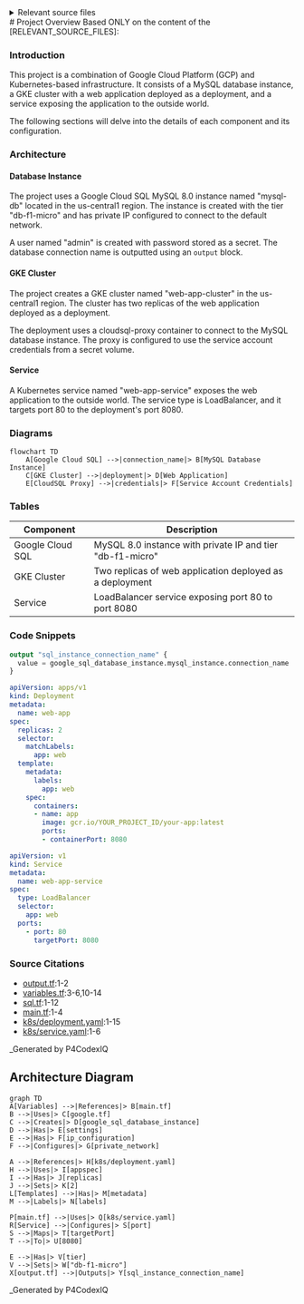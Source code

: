 <details>
<summary>Relevant source files</summary>

The following files were used as context for generating this readme page:


- [output.tf](output.tf)

- [variables.tf](variables.tf)

- [sql.tf](sql.tf)

- [main.tf](main.tf)

- [k8s/deployment.yaml](k8s/deployment.yaml)

- [k8s/service.yaml](k8s/service.yaml)

<!-- Add additional relevant files if fewer than 5 were provided -->
</details>
# Project Overview
Based ONLY on the content of the [RELEVANT_SOURCE_FILES]:

### Introduction

This project is a combination of Google Cloud Platform (GCP) and Kubernetes-based infrastructure. It consists of a MySQL database instance, a GKE cluster with a web application deployed as a deployment, and a service exposing the application to the outside world.

The following sections will delve into the details of each component and its configuration.

### Architecture

#### Database Instance

The project uses a Google Cloud SQL MySQL 8.0 instance named "mysql-db" located in the us-central1 region. The instance is created with the tier "db-f1-micro" and has private IP configured to connect to the default network.

A user named "admin" is created with password stored as a secret. The database connection name is outputted using an `output` block.

#### GKE Cluster

The project creates a GKE cluster named "web-app-cluster" in the us-central1 region. The cluster has two replicas of the web application deployed as a deployment.

The deployment uses a cloudsql-proxy container to connect to the MySQL database instance. The proxy is configured to use the service account credentials from a secret volume.

#### Service

A Kubernetes service named "web-app-service" exposes the web application to the outside world. The service type is LoadBalancer, and it targets port 80 to the deployment's port 8080.

### Diagrams
```mermaid
flowchart TD
    A[Google Cloud SQL] -->|connection_name|> B[MySQL Database Instance]
    C[GKE Cluster] -->|deployment|> D[Web Application]
    E[CloudSQL Proxy] -->|credentials|> F[Service Account Credentials]
```
### Tables

| Component | Description |
| --- | --- |
| Google Cloud SQL | MySQL 8.0 instance with private IP and tier "db-f1-micro" |
| GKE Cluster | Two replicas of web application deployed as a deployment |
| Service | LoadBalancer service exposing port 80 to port 8080 |

### Code Snippets
```terraform
output "sql_instance_connection_name" {
  value = google_sql_database_instance.mysql_instance.connection_name
}
```

```yaml
apiVersion: apps/v1
kind: Deployment
metadata:
  name: web-app
spec:
  replicas: 2
  selector:
    matchLabels:
      app: web
  template:
    metadata:
      labels:
        app: web
    spec:
      containers:
      - name: app
        image: gcr.io/YOUR_PROJECT_ID/your-app:latest
        ports:
        - containerPort: 8080
```

```yaml
apiVersion: v1
kind: Service
metadata:
  name: web-app-service
spec:
  type: LoadBalancer
  selector:
    app: web
  ports:
    - port: 80
      targetPort: 8080
```
### Source Citations

* [output.tf](output.tf):1-2
* [variables.tf](variables.tf):3-6,10-14
* [sql.tf](sql.tf):1-12
* [main.tf](main.tf):1-4
* [k8s/deployment.yaml](k8s/deployment.yaml):1-15
* [k8s/service.yaml](k8s/service.yaml):1-6

_Generated by P4CodexIQ

## Architecture Diagram

```mermaid
graph TD
A[Variables] -->|References|> B[main.tf]
B -->|Uses|> C[google.tf]
C -->|Creates|> D[google_sql_database_instance]
D -->|Has|> E[settings]
E -->|Has|> F[ip_configuration]
F -->|Configures|> G[private_network]

A -->|References|> H[k8s/deployment.yaml]
H -->|Uses|> I[appspec]
I -->|Has|> J[replicas]
J -->|Sets|> K[2]
L[Templates] -->|Has|> M[metadata]
M -->|Labels|> N[labels]

P[main.tf] -->|Uses|> Q[k8s/service.yaml]
R[Service] -->|Configures|> S[port]
S -->|Maps|> T[targetPort]
T -->|To|> U[8080]

E -->|Has|> V[tier]
V -->|Sets|> W["db-f1-micro"]
X[output.tf] -->|Outputs|> Y[sql_instance_connection_name]
```

_Generated by P4CodexIQ